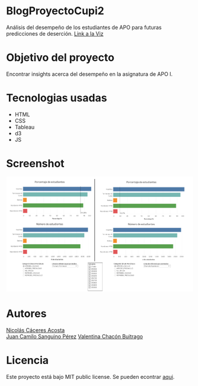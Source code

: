 # BlogProyectoCupi2
Análisis del desempeño de los estudiantes de APO para futuras predicciones de deserción.
[Link a la Viz](https://jcsanguino10.github.io/entregaFinal/notasicfes.html)
# Objetivo del proyecto
Encontrar insights acerca del desempeño en la asignatura de APO I.
# Tecnologias usadas
* HTML
* CSS
* Tableau
* d3
* JS
# Screenshot
![Screenshot Pag Web](https://raw.githubusercontent.com/nacaceres/CriticaVisualizacion/master/APOVIZ.png)
# Autores
[Nicolás Cáceres Acosta](https://github.com/nacaceres)   
[Juan Camilo Sanguino Pérez](https://github.com/jcsanguino10) 
[Valentina Chacón Buitrago](https://github.com/ValentinaChaconBuitrago) 
# Licencia
Este proyecto está bajo MIT public license. Se pueden econtrar [aqui](https://github.com/nacaceres/BlogProyectoCupi2/blob/master/LICENSE).
